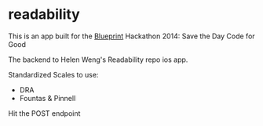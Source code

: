 readability
===========
This is an app built for the [Blueprint](https://www.github.com/calblueprint) Hackathon 2014: Save the Day Code for Good

The backend to Helen Weng's Readability repo ios app.

Standardized Scales to use:
- DRA
- Fountas & Pinnell

Hit the POST endpoint
```bash
```